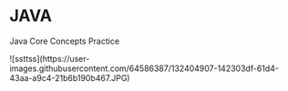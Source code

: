 <h1>JAVA</h1>

<p>Java Core Concepts Practice</p>
![ssttss](https://user-images.githubusercontent.com/64586387/132404907-142303df-61d4-43aa-a9c4-21b6b190b467.JPG)


